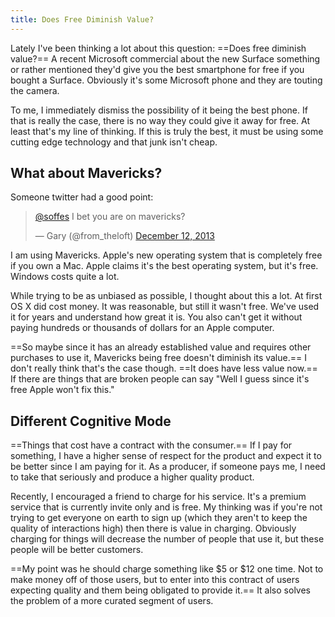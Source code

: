 ```yaml
---
title: Does Free Diminish Value?
---
```


Lately I've been thinking a lot about this question: ==Does free diminish value?== A recent Microsoft commercial about the new Surface something or rather mentioned they'd give you the best smartphone for free if you bought a Surface. Obviously it's some Microsoft phone and they are touting the camera.

To me, I immediately dismiss the possibility of it being the best phone. If that is really the case, there is no way they could give it away for free. At least that's my line of thinking. If this is truly the best, it must be using some cutting edge technology and that junk isn't cheap.

## What about Mavericks?

Someone twitter had a good point:

<blockquote class="twitter-tweet" lang="en"><p><a href="https://twitter.com/soffes">@soffes</a> I bet you are on mavericks?</p>&mdash; Gary (@from_theloft) <a href="https://twitter.com/from_theloft/statuses/410963794974633984">December 12, 2013</a></blockquote>
<script async src="//platform.twitter.com/widgets.js" charset="utf-8"></script>

I am using Mavericks. Apple's new operating system that is completely free if you own a Mac. Apple claims it's the best operating system, but it's free. Windows costs quite a lot.

While trying to be as unbiased as possible, I thought about this a lot. At first OS X did cost money. It was reasonable, but still it wasn't free. We've used it for years and understand how great it is. You also can't get it without paying hundreds or thousands of dollars for an Apple computer.

==So maybe since it has an already established value and requires other purchases to use it, Mavericks being free doesn't diminish its value.== I don't really think that's the case though. ==It does have less value now.== If there are things that are broken people can say "Well I guess since it's free Apple won't fix this."

## Different Cognitive Mode

==Things that cost have a contract with the consumer.== If I pay for something, I have a higher sense of respect for the product and expect it to be better since I am paying for it. As a producer, if someone pays me, I need to take that seriously and produce a higher quality product.

Recently, I encouraged a friend to charge for his service. It's a premium service that is currently invite only and is free. My thinking was if you're not trying to get everyone on earth to sign up (which they aren't to keep the quality of interactions high) then there is value in charging. Obviously charging for things will decrease the number of people that use it, but these people will be better customers.

==My point was he should charge something like $5 or $12 one time. Not to make money off of those users, but to enter into this contract of users expecting quality and them being obligated to provide it.== It also solves the problem of a more curated segment of users.


